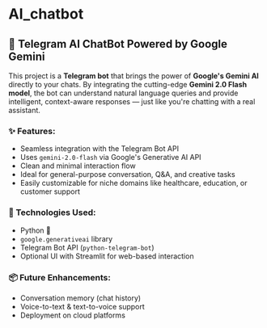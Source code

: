 # AI_chatbot

## 🤖 Telegram AI ChatBot Powered by Google Gemini

This project is a **Telegram bot** that brings the power of **Google's Gemini AI** directly to your chats. By integrating the cutting-edge **Gemini 2.0 Flash model**, the bot can understand natural language queries and provide intelligent, context-aware responses — just like you're chatting with a real assistant.

### ✨ Features:
- Seamless integration with the Telegram Bot API  
- Uses `gemini-2.0-flash` via Google's Generative AI API  
- Clean and minimal interaction flow  
- Ideal for general-purpose conversation, Q&A, and creative tasks  
- Easily customizable for niche domains like healthcare, education, or customer support

### 🚀 Technologies Used:
- Python 🐍  
- `google.generativeai` library  
- Telegram Bot API (`python-telegram-bot`)  
- Optional UI with Streamlit for web-based interaction

### 📦 Future Enhancements:
- Conversation memory (chat history)
- Voice-to-text & text-to-voice support
- Deployment on cloud platforms

